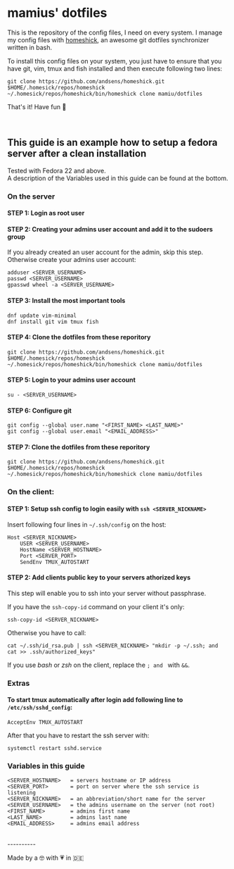 # mamius' dotfiles

This is the repository of the config files, I need on every system.
I manage my config files with [homeshick](https://github.com/andsens/homeshick), an awesome git dotfiles synchronizer written in bash.

To install this config files on your system, you just have to ensure that you have git, vim, tmux and fish installed and then execute following two lines:

    git clone https://github.com/andsens/homeshick.git $HOME/.homesick/repos/homeshick
    ~/.homesick/repos/homeshick/bin/homeshick clone mamiu/dotfiles

That's it! Have fun :tada:

<br>

## This guide is an example how to setup a fedora server after a clean installation

Tested with Fedora 22 and above.  
A description of the Variables used in this guide can be found at the bottom.

### On the server

#### STEP 1: Login as root user

#### STEP 2: Creating your admins user account and add it to the sudoers group

If you already created an user account for the admin, skip this step.
Otherwise create your admins user account:

    adduser <SERVER_USERNAME>
    passwd <SERVER_USERNAME>
    gpasswd wheel -a <SERVER_USERNAME>

#### STEP 3: Install the most important tools

    dnf update vim-minimal
    dnf install git vim tmux fish

#### STEP 4: Clone the dotfiles from these reporitory

    git clone https://github.com/andsens/homeshick.git $HOME/.homesick/repos/homeshick
    ~/.homesick/repos/homeshick/bin/homeshick clone mamiu/dotfiles

#### STEP 5: Login to your admins user account

    su - <SERVER_USERNAME>

#### STEP 6: Configure git

    git config --global user.name "<FIRST_NAME> <LAST_NAME>"
    git config --global user.email "<EMAIL_ADDRESS>"

#### STEP 7: Clone the dotfiles from these reporitory

    git clone https://github.com/andsens/homeshick.git $HOME/.homesick/repos/homeshick
    ~/.homesick/repos/homeshick/bin/homeshick clone mamiu/dotfiles
    

### On the client:

#### STEP 1: Setup ssh config to login easily with `ssh <SERVER_NICKNAME>`

Insert following four lines in `~/.ssh/config` on the host:

    Host <SERVER_NICKNAME>
        USER <SERVER_USERNAME>
        HostName <SERVER_HOSTNAME>
        Port <SERVER_PORT>
        SendEnv TMUX_AUTOSTART

#### STEP 2: Add clients public key to your servers athorized keys

This step will enable you to ssh into your server without passphrase.

If you have the `ssh-copy-id` command on your client it's only:

    ssh-copy-id <SERVER_NICKNAME>

Otherwise you have to call:

    cat ~/.ssh/id_rsa.pub | ssh <SERVER_NICKNAME> "mkdir -p ~/.ssh; and cat >> .ssh/authorized_keys"

If you use *bash* or *zsh* on the client, replace the `; and ` with ` && `.

### Extras

#### To start tmux automatically after login add following line to `/etc/ssh/sshd_config`:

    AcceptEnv TMUX_AUTOSTART

After that you have to restart the ssh server with:

    systemctl restart sshd.service


### Variables in this guide

    <SERVER_HOSTNAME>   = servers hostname or IP address
    <SERVER_PORT>       = port on server where the ssh service is listening
    <SERVER_NICKNAME>   = an abbreviation/short name for the server
    <SERVER_USERNAME>   = the admins username on the server (not root)
    <FIRST_NAME>        = admins first name
    <LAST_NAME>         = admins last name
    <EMAIL_ADDRESS>     = admins email address

<br>
----------

Made by a :nerd_face: with :heartpulse: in :de:
